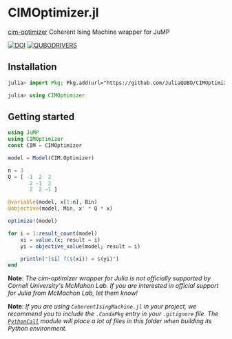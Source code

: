 # CIMOptimizer.jl
[cim-optimizer](https://github.com/mcmahon-lab/cim-optimizer) Coherent Ising Machine wrapper for JuMP

[![DOI](https://zenodo.org/badge/651328206.svg)](https://zenodo.org/badge/latestdoi/651328206)
[![QUBODRIVERS](https://img.shields.io/badge/Powered%20by-QUBODrivers.jl-%20%234063d8)](https://github.com/JuliaQUBO/QUBODrivers.jl)

## Installation
```julia
julia> import Pkg; Pkg.add(url="https://github.com/JuliaQUBO/CIMOptimizer.jl")

julia> using CIMOptimizer
```

## Getting started
```julia
using JuMP
using CIMOptimizer
const CIM = CIMOptimizer

model = Model(CIM.Optimizer)

n = 3
Q = [ -1  2  2
       2 -1  2
       2  2 -1 ]

@variable(model, x[1:n], Bin)
@objective(model, Min, x' * Q * x)

optimize!(model)

for i = 1:result_count(model)
    xi = value.(x; result = i)
    yi = objective_value(model; result = i)

    println("[$i] f($(xi)) = $(yi)")
end
```

**Note**: _The cim-optimizer wrapper for Julia is not officially supported by Cornell University's McMahon Lab. If you are interested in official support for Julia from McMachon Lab, let them know!_


**Note**: _If you are using `CoherentIsingMachine.jl` in your project, we recommend you to include the `.CondaPkg` entry in your `.gitignore` file. The [`PythonCall`](https://github.com/cjdoris/PythonCall.jl) module will place a lot of files in this folder when building its Python environment._
